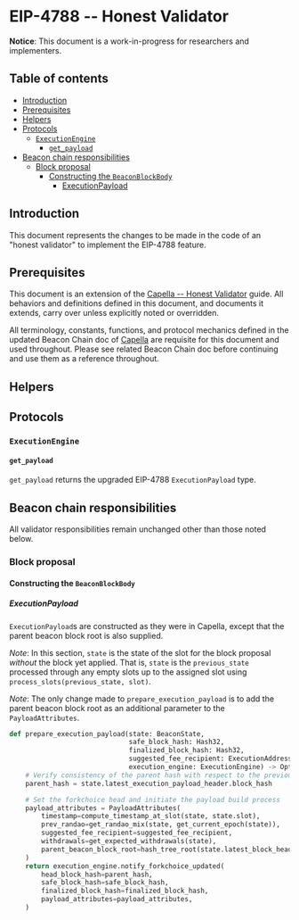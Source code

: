 # EIP-4788 -- Honest Validator

**Notice**: This document is a work-in-progress for researchers and implementers.

## Table of contents

<!-- TOC -->
<!-- START doctoc generated TOC please keep comment here to allow auto update -->
<!-- DON'T EDIT THIS SECTION, INSTEAD RE-RUN doctoc TO UPDATE -->

- [Introduction](#introduction)
- [Prerequisites](#prerequisites)
- [Helpers](#helpers)
- [Protocols](#protocols)
  - [`ExecutionEngine`](#executionengine)
    - [`get_payload`](#get_payload)
- [Beacon chain responsibilities](#beacon-chain-responsibilities)
  - [Block proposal](#block-proposal)
    - [Constructing the `BeaconBlockBody`](#constructing-the-beaconblockbody)
      - [ExecutionPayload](#executionpayload)

<!-- END doctoc generated TOC please keep comment here to allow auto update -->
<!-- /TOC -->

## Introduction

This document represents the changes to be made in the code of an "honest validator" to implement the EIP-4788 feature.

## Prerequisites

This document is an extension of the [Capella -- Honest Validator](../capella/validator.md) guide.
All behaviors and definitions defined in this document, and documents it extends, carry over unless explicitly noted or overridden.

All terminology, constants, functions, and protocol mechanics defined in the updated Beacon Chain doc of [Capella](../capella/beacon-chain.md) are requisite for this document and used throughout.
Please see related Beacon Chain doc before continuing and use them as a reference throughout.

## Helpers

## Protocols

### `ExecutionEngine`

#### `get_payload`

`get_payload` returns the upgraded EIP-4788 `ExecutionPayload` type.

## Beacon chain responsibilities

All validator responsibilities remain unchanged other than those noted below.

### Block proposal

#### Constructing the `BeaconBlockBody`

##### ExecutionPayload

`ExecutionPayload`s are constructed as they were in Capella, except that the parent beacon block root is also supplied.

*Note*: In this section, `state` is the state of the slot for the block proposal _without_ the block yet applied.
That is, `state` is the `previous_state` processed through any empty slots up to the assigned slot using `process_slots(previous_state, slot)`.

*Note*: The only change made to `prepare_execution_payload` is to add the parent beacon block root as an additional
parameter to the `PayloadAttributes`.

```python
def prepare_execution_payload(state: BeaconState,
                              safe_block_hash: Hash32,
                              finalized_block_hash: Hash32,
                              suggested_fee_recipient: ExecutionAddress,
                              execution_engine: ExecutionEngine) -> Optional[PayloadId]:
    # Verify consistency of the parent hash with respect to the previous execution payload header
    parent_hash = state.latest_execution_payload_header.block_hash

    # Set the forkchoice head and initiate the payload build process
    payload_attributes = PayloadAttributes(
        timestamp=compute_timestamp_at_slot(state, state.slot),
        prev_randao=get_randao_mix(state, get_current_epoch(state)),
        suggested_fee_recipient=suggested_fee_recipient,
        withdrawals=get_expected_withdrawals(state),
        parent_beacon_block_root=hash_tree_root(state.latest_block_header), # [New in EIP-4788]
    )
    return execution_engine.notify_forkchoice_updated(
        head_block_hash=parent_hash,
        safe_block_hash=safe_block_hash,
        finalized_block_hash=finalized_block_hash,
        payload_attributes=payload_attributes,
    )
```
